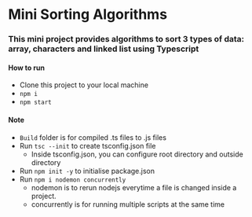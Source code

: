 # Mini Sorting Algorithms
### This mini project provides algorithms to sort 3 types of data: array, characters and linked list using Typescript

#### How to run
- Clone this project to your local machine
- `npm i`
- `npm start`

#### Note
- `Build` folder is for compiled .ts files to .js files
- Run `tsc --init` to create tsconfig.json file
  - Inside tsconfig.json, you can configure root directory and outside directory
- Run `npm init -y` to initialise package.json
- Run `npm i nodemon concurrently`
  - nodemon is to rerun nodejs everytime a file is changed inside a project. 
  - concurrently is for running multiple scripts at the same time